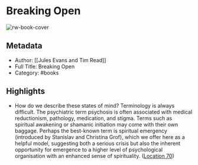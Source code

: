 # Breaking Open

![rw-book-cover](https://m.media-amazon.com/images/I/81ZNH4Es6kL._SY160.jpg)

## Metadata
- Author: [[Jules Evans and Tim Read]]
- Full Title: Breaking Open
- Category: #books

## Highlights
- How do we describe these states of mind? Terminology is always difficult. The psychiatric term psychosis is often associated with medical reductionism, pathology, medication, and stigma. Terms such as spiritual awakening or shamanic initiation may come with their own baggage. Perhaps the best-known term is spiritual emergency (introduced by Stanislav and Christina Grof), which we offer here as a helpful model, suggesting both a serious crisis but also the inherent opportunity for emergence to a higher level of psychological organisation with an enhanced sense of spirituality. ([Location 70](https://readwise.io/to_kindle?action=open&asin=B087N7M3SR&location=70))

